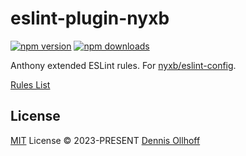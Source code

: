 # eslint-plugin-nyxb

[![npm version][npm-version-src]][npm-version-href]
[![npm downloads][npm-downloads-src]][npm-downloads-href]

Anthony extended ESLint rules. For [nyxb/eslint-config](https://github.com/nyxb/eslint-config).

[Rules List](./src/rules)

## License

[MIT](./LICENSE) License © 2023-PRESENT [Dennis Ollhoff](https://github.com/nyxb)

<!-- Badges -->

[npm-version-src]: https://img.shields.io/npm/v/eslint-plugin-nyxb?style=flat&colorA=080f12&colorB=14F195
[npm-version-href]: https://npmjs.com/package/eslint-plugin-nyxb
[npm-downloads-src]: https://img.shields.io/npm/dm/eslint-plugin-nyxb?style=flat&colorA=080f12&colorB=14F195
[npm-downloads-href]: https://npmjs.com/package/eslint-plugin-nyxb
